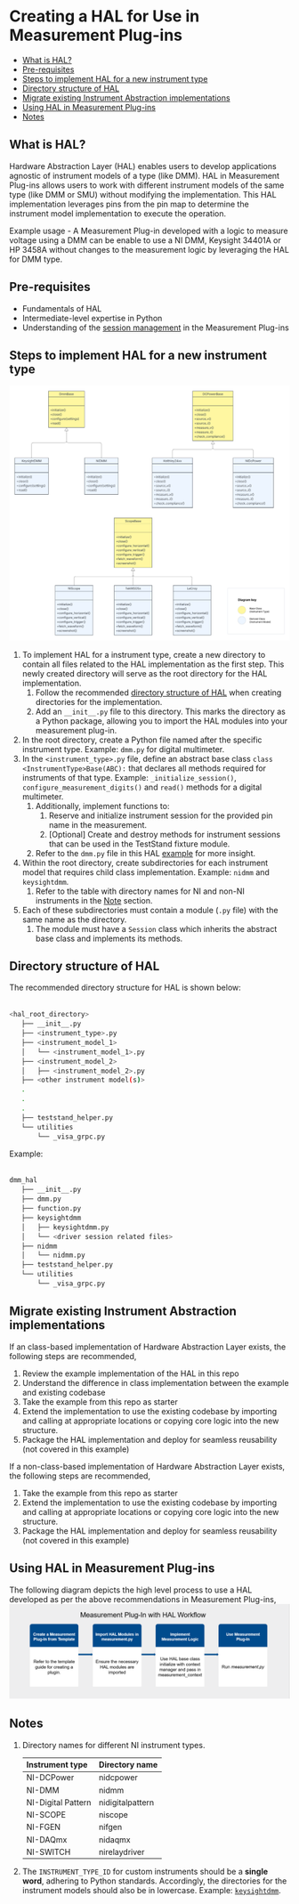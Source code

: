 # Creating a HAL for Use in Measurement Plug-ins

- [What is HAL?](#what-is-hal)
- [Pre-requisites](#pre-requisites)
- [Steps to implement HAL for a new instrument type](#steps-to-implement-hal-for-a-new-instrument-type)
- [Directory structure of HAL](#directory-structure-of-hal)
- [Migrate existing Instrument Abstraction implementations](#Migrate-existing-Instrument-Abstraction-implementations)
- [Using HAL in Measurement Plug-ins](#using-hal-in-measurement-plug-ins)
- [Notes](#notes)

## What is HAL?

Hardware Abstraction Layer (HAL) enables users to develop applications agnostic of instrument models
of a type (like DMM). HAL in Measurement Plug-ins allows users to work with different instrument
models of the same type (like DMM or SMU) without modifying the implementation. This HAL implementation leverages pins from the pin map to determine the instrument model implementation to execute the operation.

Example usage - A Measurement Plug-in developed with a logic to measure voltage using a DMM can be enable to use a NI DMM, Keysight 34401A or HP 3458A without changes to the measurement logic by leveraging the HAL for DMM type.

## Pre-requisites

- Fundamentals of HAL
- Intermediate-level expertise in Python
- Understanding of the [session management](https://www.ni.com/docs/en-US/bundle/measurementplugins/page/session-management.html) in the Measurement Plug-ins

## Steps to implement HAL for a new instrument type

![HAL Structure](<./Images/HAL/HAL Structure.png>)

1. To implement HAL for a instrument type, create a new directory to contain all files
   related to the HAL implementation as the first step. This newly created directory will serve as
   the root directory for the HAL implementation.
   1. Follow the recommended [directory structure of HAL](#directory-structure-of-hal) when creating
      directories for the implementation.
   2. Add an `__init__.py` file to this directory. This marks the directory as a Python package,
      allowing you to import the HAL modules into your measurement plug-in.
2. In the root directory, create a Python file named after the specific instrument type. Example:
   `dmm.py` for digital multimeter.
3. In the `<instrument_type>.py` file, define an abstract base class `class <InstrumentType>Base(ABC):` that declares all methods required for instruments of that type. Example: `_initialize_session()`,
   `configure_measurement_digits()` and `read()` methods for a digital multimeter.
   1. Additionally, implement functions to:
      1. Reserve and initialize instrument session for the provided pin name in the measurement.
      2. [Optional] Create and destroy methods for instrument sessions that can be used in the
      TestStand fixture module.
   2. Refer to the `dmm.py` file in this HAL
   [example](https://github.com/NI-Measurement-Plug-Ins/abstraction-layer-python/blob/main/source/measurements/dmm_measurement_hal/dmm_hal)
   for more insight.
4. Within the root directory, create subdirectories for each instrument model that requires child
   class implementation. Example: `nidmm` and `keysightdmm`.
   1. Refer to the table with directory names for NI and non-NI instruments in the [Note](#note) section.
5. Each of these subdirectories must contain a module (`.py` file) with the same name as the
   directory.
   1. The module must have a `Session` class which inherits the abstract base class and implements
      its methods.

## Directory structure of HAL

The recommended directory structure for HAL is shown below:

``` bash

<hal_root_directory>
   ├── __init__.py
   ├── <instrument_type>.py
   ├── <instrument_model_1>
   │   └── <instrument_model_1>.py
   ├── <instrument_model_2>
   │   ├── <instrument_model_2>.py
   ├── <other instrument model(s)>
   .
   .
   .
   ├── teststand_helper.py
   └── utilities
       └── _visa_grpc.py

```

Example:

``` bash

dmm_hal
   ├── __init__.py
   ├── dmm.py
   ├── function.py
   ├── keysightdmm
   │   ├── keysightdmm.py
   │   └── <driver session related files>
   ├── nidmm
   │   └── nidmm.py
   ├── teststand_helper.py
   └── utilities
       └── _visa_grpc.py

```

## Migrate existing Instrument Abstraction implementations

If an class-based implementation of Hardware Abstraction Layer exists, the following steps are recommended,
1. Review the example implementation of the HAL in this repo
1. Understand the difference in class implementation between the example and existing codebase
1. Take the example from this repo as starter
1. Extend the implementation to use the existing codebase by importing and calling at appropriate locations or copying core logic into the new structure.
1. Package the HAL implementation and deploy for seamless reusability (not covered in this example)

If a non-class-based implementation of Hardware Abstraction Layer exists, the following steps are recommended,
1. Take the example from this repo as starter
1. Extend the implementation to use the existing codebase by importing and calling at appropriate locations or copying core logic into the new structure.
1. Package the HAL implementation and deploy for seamless reusability (not covered in this example)

## Using HAL in Measurement Plug-ins
The following diagram depicts the high level process to use a HAL developed as per the above recommendations in Measurement Plug-ins,
![Measurement Plug-in Workflow](<./Images/HAL/Measurement with HAL workflow.png>)

## Notes

1. Directory names for different NI instrument types.

   Instrument type | Directory name
   --- | ---
   NI-DCPower | nidcpower
   NI-DMM | nidmm
   NI-Digital Pattern | nidigitalpattern
   NI-SCOPE | niscope
   NI-FGEN | nifgen
   NI-DAQmx | nidaqmx
   NI-SWITCH | nirelaydriver

2. The `INSTRUMENT_TYPE_ID` for custom instruments should be a **single word**, adhering to Python standards.
   Accordingly, the directories for the instrument models should also be in lowercase. Example:
   [`keysightdmm`](../source/measurements/dmm_measurement_hal/dmm_hal/keysightdmm/keysightdmm.py).

